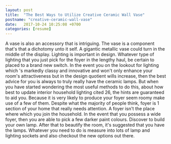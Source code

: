 ```yaml
---
layout: post
title:  "The Best Ways to Utilize Creative Ceramic Wall Vase"
postname: "creative-ceramic-wall-vase"
date:   2017-10-24 10:25:08 +0700
categories: [resume]
---
```

A vase is also an accessory that is intriguing. The vase is a component that's that a dichotomy unto it self. A gigantic metallic vase could turn in the middle of the display. Lighting is important in design. Whatever type of lighting that you just pick for the foyer in the lengthy haul, be certain to placed to a brand new switch. In the event you on the lookout for lighting which 's markedly classy and innovative and won't only enhance your room's attractiveness but in the design quotient wills increase, then the best advice for you is always to truly really have the ceramic lamps. But when you have started wondering the most useful methods to do this, about how best to update interior household lighting cited 26, the hints are guaranteed to aid you. Because it is very likely to produce your foyer seem roomy make use of a few of them. Despite what the majority of people think, foyer is 1 section of your home that really needs attention. A foyer isn't the place where which you join the household. In the event that you possess a wide foyer, then you are able to pick a few darker paint colours. Discover to build your own lamp. After that to beautify the room, it's suggested that you have the lamps. Whatever you need to do is measure into lots of lamp and lighting sockets and also checkout the new options out there.
